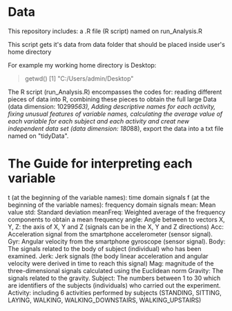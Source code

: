 Data
====
This repository includes:
a .R file (R script) named on run_Analysis.R 

This script gets it's data from data folder that should be placed
inside user's home directory

For example my working home directory is Desktop:
> getwd()
[1] "C:/Users/admin/Desktop"


The R script (run_Analysis.R) encompasses the codes for:
reading different pieces of data into R,
combining these pieces to obtain the full large Data (data dimension: 10299*563),
Adding descriptive names for each activity,
fixing unusual features of variable names,
calculating the average value of each variable for each subject and each activity and creat new independent data set (data dimension: 180*88),
export the data into a txt file named on "tidyData".


The Guide for interpreting each variable
========================================

t (at the beginning of the variable names): time domain signals
f (at the beginning of the variable names): frequency domain signals
mean: Mean value
std: Standard deviation
meanFreq: Weighted average of the frequency components to obtain a mean frequency
angle: Angle between to vectors
X, Y, Z: the axis of X, Y and Z (signals can be in the X, Y and Z directions)
Acc: Acceleration signal from the smartphone accelerometer (sensor signal).
Gyr: Angular velocity from the smartphone gyroscope (sensor signal).
Body: The signals related to the body of subject (individual) who has been examined.
Jerk: Jerk signals (the body linear acceleration and angular velocity were derived in time to reach this signal)
Mag: magnitude of the three-dimensional signals calculated using the Euclidean norm
Gravity: The signals related to the gravity.
Subject: The numbers between 1 to 30 which are identifiers of the subjects (individuals) who carried out the experiment.
Activity: including 6 activities performed by subjects (STANDING, SITTING, LAYING, WALKING, WALKING_DOWNSTAIRS, WALKING_UPSTAIRS)
